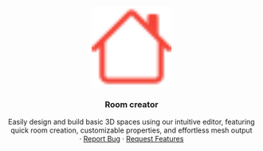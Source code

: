 <div align="center">
    <img src="icon.svg" alt="Logo" width="160" height="160">

<h3 align="center">Room creator</h3>

  <p align="center">
   Easily design and build basic 3D spaces using our intuitive editor, featuring quick room creation, customizable properties, and effortless mesh output
    <br />
    ·
    <a href="https://github.com/ninetailsrabbit/room-creator/issues/new?assignees=ninetailsrabbit&labels=%F0%9F%90%9B+bug&projects=&template=bug_report.md&title=">Report Bug</a>
    ·
    <a href="https://github.com/ninetailsrabbit/room-creator/issues/new?assignees=ninetailsrabbit&labels=%E2%AD%90+feature&projects=&template=feature_request.md&title=">Request Features</a>
  </p>
</div>

<br>
<br>
